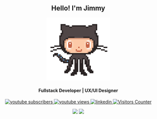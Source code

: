 <h2 align="center">Hello! I'm Jimmy</h2>
<div align='center'>
  <img src='./git.gif' width='200'>
</div>
<h4 align="center", fontweight="100"> Fullstack Developer | UX/UI Designer</h4>
<p align="center">
  

<a href="https://www.youtube.com/channel/UClnSjfc5BttbFgWwFhwIRPA?sub_confirmation=1">
  <img alt="youtube subscribers" title="Subscribe to my YouTube channel" src="https://img.shields.io/youtube/channel/subscribers/UClnSjfc5BttbFgWwFhwIRPA?color=%23E05D44&label=SUBSCRIBE&logo=youtube&style=for-the-badge&labelColor=CE4630"/>
</a>

<a href="https://www.youtube.com/channel/UClnSjfc5BttbFgWwFhwIRPA" target="_blank">
  <img alt="youtube views" title="YouTube Views" src="https://img.shields.io/youtube/channel/views/UClnSjfc5BttbFgWwFhwIRPA?color=%55960c&logo=youtube&style=for-the-badge&labelColor=488207"/>
</a>


<a href="https://www.linkedin.com/in/jimmylam6/">
  <img alt="linkedin" title="Linkedin Profile" src="https://img.shields.io/badge/linkedin-%230077B5.svg?&style=for-the-badge&logo=linkedin&logoColor=white"/>
</a>

<a href="#">
  <img alt="Visitors Counter" src="https://api.visitorbadge.io/api/visitors?path=cozy6&countColor=%23263759">
</a>

</p>


<div align='center'>
<img src='https://github-readme-stats.vercel.app/api?username=cozy6&show_icons=true&theme=radical&hide=contribs' height='150"'>
<img src='https://github-readme-stats.vercel.app/api/top-langs/?username=cozy6&layout=compact&theme=radical' height='150"'>
</div>

<!--
<h2 align='left'> 🔨 Technologies & Tools </h2>
<p>
<br>
<img alt="Python" src="https://img.shields.io/badge/PostgreSQL-316192?style=for-the-badge&logo=postgresql&logoColor=white">
<img alt="Bash" src="https://img.shields.io/badge/Shell_Script-121011?style=for-the-badge&logo=gnu-bash&logoColor=white">
<img alt="JavaScript" src="https://img.shields.io/badge/JavaScript-323330?style=for-the-badge&logo=javascript&logoColor=F7DF1E">
<img alt="HTML" src="https://img.shields.io/badge/HTML5-E34F26?style=for-the-badge&logo=html5&logoColor=white">
<img alt="SQL" src="https://img.shields.io/badge/React_Native-20232A?style=for-the-badge&logo=react&logoColor=61DAFB">
<img alt="SQL" src="https://img.shields.io/badge/Tailwind_CSS-38B2AC?style=for-the-badge&logo=tailwind-css&logoColor=white">
<br>
</p>
<p>
<img alt="Visual Studio Code" src="https://img.shields.io/badge/VSCode-0078D4?style=for-the-badge&logo=visual%20studio%20code&logoColor=white">
<img alt="Adobe" src="https://img.shields.io/badge/Adobe%20Creative%20Cloud-DA1F26?style=for-the-badge&logo=Adobe%20Creative%20Cloud&logoColor=white">
<img alt="Git" src="https://img.shields.io/badge/GIT-E44C30?style=for-the-badge&logo=git&logoColor=white">
<br>
</p>
<p>
</p>
-->
